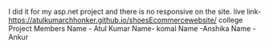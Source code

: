 I did it for my asp.net project and there is no responsive on the site.
live link- https://atulkumarchhonker.github.io/shoesEcommercewebsite/
college Project
Members
Name - Atul Kumar
Name- komal 
Name -Anshika 
Name -Ankur
